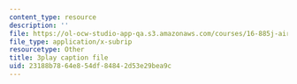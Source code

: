 ```yaml
---
content_type: resource
description: ''
file: https://ol-ocw-studio-app-qa.s3.amazonaws.com/courses/16-885j-aircraft-systems-engineering-fall-2005/23188b7864e854df84842d53e29bea9c_k2jN_26m8LM.vtt
file_type: application/x-subrip
resourcetype: Other
title: 3play caption file
uid: 23188b78-64e8-54df-8484-2d53e29bea9c
---
```

